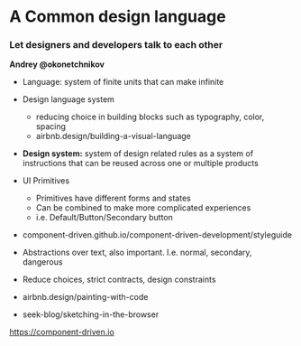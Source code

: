 # A Common design language
### Let designers and developers talk to each other
**Andrey @okonetchnikov**

- Language: system of finite units that can make infinite 

- Design language system
  - reducing choice in building blocks such as typography, color, spacing
  - airbnb.design/building-a-visual-language

- **Design system:** system of design related rules as a system of instructions that can be reused across one or multiple products

- UI Primitives
  - Primitives have different forms and states
  - Can be combined to make more complicated experiences
  - i.e. Default/Button/Secondary button


- component-driven.github.io/component-driven-development/styleguide

- Abstractions over text, also important. I.e. normal, secondary, dangerous

- Reduce choices, strict contracts, design constraints

- airbnb.design/painting-with-code

- seek-blog/sketching-in-the-browser

https://component-driven.io